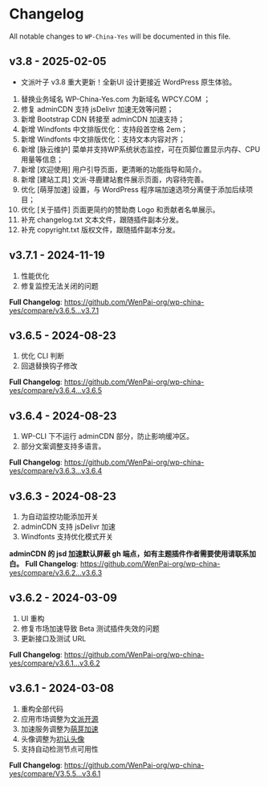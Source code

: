 # Changelog

All notable changes to `WP-China-Yes` will be documented in this file.

## v3.8 - 2025-02-05

* 文派叶子 v3.8 重大更新！全新UI 设计更接近 WordPress 原生体验。

1. 替换业务域名 WP-China-Yes.com 为新域名 WPCY.COM ；
2. 修复 adminCDN 支持 jsDelivr 加速无效等问题；
3. 新增 Bootstrap CDN 转接至 adminCDN 加速支持；
4. 新增 Windfonts 中文排版优化：支持段首空格 2em；
5. 新增 Windfonts 中文排版优化：支持文本内容对齐；
6. 新增 [脉云维护] 菜单并支持WP系统状态监控，可在页脚位置显示内存、CPU用量等信息；
7. 新增 [欢迎使用] 用户引导页面，更清晰的功能指导和简介。
8. 新增 [建站工具] 文派·寻鹿建站套件展示页面，内容待完善。
9. 优化 [萌芽加速] 设置，与 WordPress 程序端加速选项分离便于添加后续项目；
10. 优化 [关于插件] 页面更简约的赞助商 Logo 和贡献者名单展示。
11. 补充 changelog.txt 文本文件，跟随插件副本分发。
12. 补充 copyright.txt 版权文件，跟随插件副本分发。

## v3.7.1 - 2024-11-19

1. 性能优化
2. 修复监控无法关闭的问题

**Full Changelog**: https://github.com/WenPai-org/wp-china-yes/compare/v3.6.5...v3.7.1

## v3.6.5 - 2024-08-23

1. 优化 CLI 判断
2. 回退替换钩子修改

**Full Changelog**: https://github.com/WenPai-org/wp-china-yes/compare/v3.6.4...v3.6.5

## v3.6.4 - 2024-08-23

1. WP-CLI 下不运行 adminCDN 部分，防止影响缓冲区。
2. 部分文案调整支持多语言。

**Full Changelog**: https://github.com/WenPai-org/wp-china-yes/compare/v3.6.3...v3.6.4

## v3.6.3 - 2024-08-23

1. 为自动监控功能添加开关
2. adminCDN 支持 jsDelivr 加速
3. Windfonts 支持优化模式开关

**adminCDN 的 jsd 加速默认屏蔽 gh 端点，如有主题插件作者需要使用请联系加白。**
**Full Changelog**: https://github.com/WenPai-org/wp-china-yes/compare/v3.6.2...v3.6.3

## v3.6.2 - 2024-03-09

1. UI 重构
2. 修复市场加速导致 Beta 测试插件失效的问题
3. 更新接口及测试 URL

**Full Changelog**: https://github.com/WenPai-org/wp-china-yes/compare/v3.6.1...v3.6.2

## v3.6.1 - 2024-03-08

1. 重构全部代码
2. 应用市场调整为[文派开源](https://wenpai.org)
3. 加速服务调整为[萌芽加速](https://admincdn.com)
4. 头像调整为[初认头像](https://cravatar.com)
5. 支持自动检测节点可用性

**Full Changelog**: https://github.com/WenPai-org/wp-china-yes/compare/V3.5.5...v3.6.1
